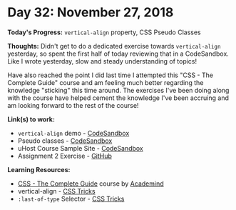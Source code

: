 # Day 32: November 27, 2018

**Today's Progress:** `vertical-align` property, CSS Pseudo Classes

**Thoughts:** Didn't get to do a dedicated exercise towards `vertical-align` yesterday, so spent the first half of today reviewing that in a CodeSandbox. Like I wrote yesterday, slow and steady understanding of topics!

Have also reached the point I did last time I attempted this "CSS - The Complete Guide" course and am feeling much better regarding the knowledge "sticking" this time around. The exercises I've been doing along with the course have helped cement the knowledge I've been accruing and am looking forward to the rest of the course!

**Link(s) to work:**
* `vertical-align` demo - [CodeSandbox](https://codesandbox.io/embed/9jy1m4p56o)
* Pseudo classes - [CodeSandbox](https://codesandbox.io/embed/vm2q78z097)
* uHost Course Sample Site - [CodeSandbox](https://codesandbox.io/embed/881n9xljn8)
* Assignment 2 Exercise - [GitHub](https://github.com/mccoyrjm/100-days-of-code/tree/master/work/css/css-the-complete-guide/assignment-2)

**Learning Resources:**
* [CSS - The Complete Guide](https://www.udemy.com/css-the-complete-guide-incl-flexbox-grid-sass/) course by [Academind](https://www.academind.com/)
* vertical-align - [CSS Tricks](https://css-tricks.com/almanac/properties/v/vertical-align/)
* `:last-of-type` Selector - [CSS Tricks](https://css-tricks.com/almanac/selectors/l/last-of-type/)